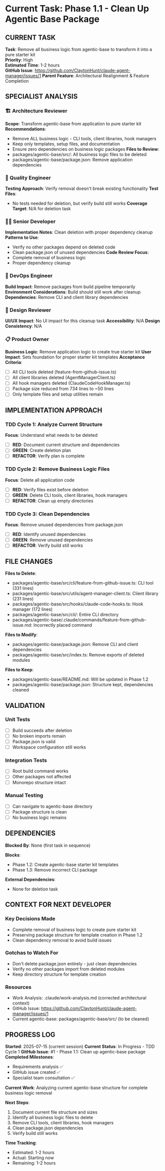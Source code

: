 # Current Task: Phase 1.1 - Clean Up Agentic Base Package

## CURRENT TASK
**Task**: Remove all business logic from agentic-base to transform it into a pure starter kit  
**Priority**: High  
**Estimated Time**: 1-2 hours  
**GitHub Issue**: https://github.com/ClaytonHunt/claude-agent-manager/issues/1
**Parent Feature**: Architectural Realignment & Feature Completion

## SPECIALIST ANALYSIS

### 🏗️ Architecture Reviewer
**Scope**: Transform agentic-base from application to pure starter kit
**Recommendations**: 
- Remove ALL business logic - CLI tools, client libraries, hook managers
- Keep only templates, setup files, and documentation
- Ensure zero dependencies on business logic packages
**Files to Review**: 
- packages/agentic-base/src/: All business logic files to be deleted
- packages/agentic-base/package.json: Remove application dependencies

### 🧪 Quality Engineer
**Testing Approach**: Verify removal doesn't break existing functionality
**Test Files**: 
- No tests needed for deletion, but verify build still works
**Coverage Target**: N/A for deletion task

### 👨‍💻 Senior Developer
**Implementation Notes**: Clean deletion with proper dependency cleanup
**Patterns to Use**: 
- Verify no other packages depend on deleted code
- Clean package.json of unused dependencies
**Code Review Focus**: 
- Complete removal of business logic
- Proper dependency cleanup

### 🔧 DevOps Engineer
**Build Impact**: Remove packages from build pipeline temporarily
**Environment Considerations**: Build should still work after cleanup
**Dependencies**: Remove CLI and client library dependencies

### 🎨 Design Reviewer
**UI/UX Impact**: No UI impact for this cleanup task
**Accessibility**: N/A
**Design Consistency**: N/A

### 📋 Product Owner
**Business Logic**: Remove application logic to create true starter kit
**User Impact**: Sets foundation for proper starter kit templates
**Acceptance Criteria**: 
- [ ] All CLI tools deleted (feature-from-github-issue.ts)
- [ ] All client libraries deleted (AgentManagerClient.ts)
- [ ] All hook managers deleted (ClaudeCodeHookManager.ts)
- [ ] Package size reduced from 734 lines to ~50 lines
- [ ] Only template files and setup utilities remain

## IMPLEMENTATION APPROACH

### TDD Cycle 1: Analyze Current Structure
**Focus**: Understand what needs to be deleted
- [ ] **RED**: Document current structure and dependencies
- [ ] **GREEN**: Create deletion plan
- [ ] **REFACTOR**: Verify plan is complete

### TDD Cycle 2: Remove Business Logic Files
**Focus**: Delete all application code
- [ ] **RED**: Verify files exist before deletion
- [ ] **GREEN**: Delete CLI tools, client libraries, hook managers
- [ ] **REFACTOR**: Clean up empty directories

### TDD Cycle 3: Clean Dependencies
**Focus**: Remove unused dependencies from package.json
- [ ] **RED**: Identify unused dependencies
- [ ] **GREEN**: Remove unused dependencies
- [ ] **REFACTOR**: Verify build still works

## FILE CHANGES

**Files to Delete**:
- packages/agentic-base/src/cli/feature-from-github-issue.ts: CLI tool (331 lines)
- packages/agentic-base/src/utils/agent-manager-client.ts: Client library (231 lines)
- packages/agentic-base/src/hooks/claude-code-hooks.ts: Hook manager (172 lines)
- packages/agentic-base/src/cli/: Entire CLI directory
- packages/agentic-base/.claude/commands/feature-from-github-issue.md: Incorrectly placed command

**Files to Modify**:
- packages/agentic-base/package.json: Remove CLI and client dependencies
- packages/agentic-base/src/index.ts: Remove exports of deleted modules

**Files to Keep**:
- packages/agentic-base/README.md: Will be updated in Phase 1.2
- packages/agentic-base/package.json: Structure kept, dependencies cleaned

## VALIDATION

### Unit Tests
- [ ] Build succeeds after deletion
- [ ] No broken imports remain
- [ ] Package.json is valid
- [ ] Workspace configuration still works

### Integration Tests
- [ ] Root build command works
- [ ] Other packages not affected
- [ ] Monorepo structure intact

### Manual Testing
- [ ] Can navigate to agentic-base directory
- [ ] Package structure is clean
- [ ] No business logic remains

## DEPENDENCIES

**Blocked By**: None (first task in sequence)

**Blocks**: 
- Phase 1.2: Create agentic-base starter kit templates
- Phase 1.3: Remove incorrect CLI package

**External Dependencies**: 
- None for deletion task

## CONTEXT FOR NEXT DEVELOPER

### Key Decisions Made
- Complete removal of business logic to create pure starter kit
- Preserving package structure for template creation in Phase 1.2
- Clean dependency removal to avoid build issues

### Gotchas to Watch For
- Don't delete package.json entirely - just clean dependencies
- Verify no other packages import from deleted modules
- Keep directory structure for template creation

### Resources
- Work Analysis: .claude/work-analysis.md (corrected architectural context)
- GitHub Issue: https://github.com/ClaytonHunt/claude-agent-manager/issues/1
- Current agentic-base: packages/agentic-base/src/ (to be cleaned)

## PROGRESS LOG

**Started**: 2025-07-15 (current session)
**Current Status**: In Progress - TDD Cycle 1
**GitHub Issue**: #1 - Phase 1.1: Clean up agentic-base package
**Completed Milestones**: 
- Requirements analysis ✅
- GitHub issue created ✅
- Specialist team consultation ✅

**Current Work**: 
Analyzing current agentic-base structure for complete business logic removal

**Next Steps**: 
1. Document current file structure and sizes
2. Identify all business logic files to delete
3. Remove CLI tools, client libraries, hook managers
4. Clean package.json dependencies
5. Verify build still works

**Time Tracking**: 
- Estimated: 1-2 hours
- Actual: Starting now
- Remaining: 1-2 hours
